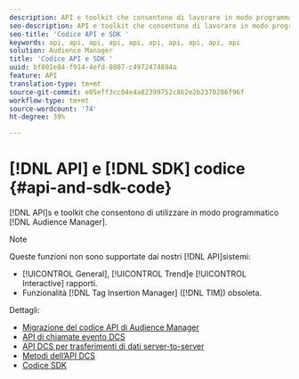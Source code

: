 ```yaml
---
description: API e toolkit che consentono di lavorare in modo programmatico con  Audience Manager.
seo-description: API e toolkit che consentono di lavorare in modo programmatico con  Audience Manager.
seo-title: 'Codice API e SDK '
keywords: api, api, api, api, api, api, api, api, api, api
solution: Audience Manager
title: 'Codice API e SDK '
uuid: bf801e84-f914-4efd-8807-c4972474894a
feature: API
translation-type: tm+mt
source-git-commit: e05eff3cc04e4a82399752c862e2b2370286f96f
workflow-type: tm+mt
source-wordcount: '74'
ht-degree: 39%

---
```



# [!DNL API] e [!DNL SDK] codice {#api-and-sdk-code}

[!DNL API]s e toolkit che consentono di utilizzare in modo programmatico [!DNL Audience Manager].

>[!NOTE]
>
>Queste funzioni non sono supportate dai nostri [!DNL API]sistemi:
>
>* [!UICONTROL General], [!UICONTROL Trend]e [!UICONTROL Interactive] rapporti.
>* Funzionalità [!DNL Tag Insertion Manager] ([!DNL TIM]) obsoleta.


Dettagli:

* [Migrazione del codice API di Audience Manager](api-swagger-migration.md)
* [API di chiamate evento DCS](dcs-intro/dcs-event-calls/dcs-event-calls.md)
* [API DCS per trasferimenti di dati server-to-server](dcs-intro/dcs-s2s/dcs-s2s.md)
* [Metodi dell’API DCS](dcs-intro/dcs-api-reference/dcs-api-methods.md)
* [Codice SDK](/help/using/api/aam-sdk.md)
